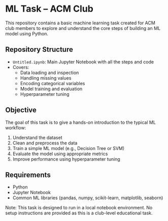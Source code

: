 # ML Task – ACM Club

This repository contains a basic machine learning task created for ACM club members to explore and understand the core steps of building an ML model using Python.

## Repository Structure

- `Untitled.ipynb`: Main Jupyter Notebook with all the steps and code
- Covers:
  - Data loading and inspection
  - Handling missing values
  - Encoding categorical variables
  - Model training and evaluation
  - Hyperparameter tuning

## Objective

The goal of this task is to give a hands-on introduction to the typical ML workflow:

1. Understand the dataset
2. Clean and preprocess the data
3. Train a simple ML model (e.g., Decision Tree or SVM)
4. Evaluate the model using appropriate metrics
5. Improve performance using hyperparameter tuning

## Requirements

- Python
- Jupyter Notebook
- Common ML libraries (pandas, numpy, scikit-learn, matplotlib, seaborn)

Note: This task is designed to run in a local notebook environment. No setup instructions are provided as this is a club-level educational task.

